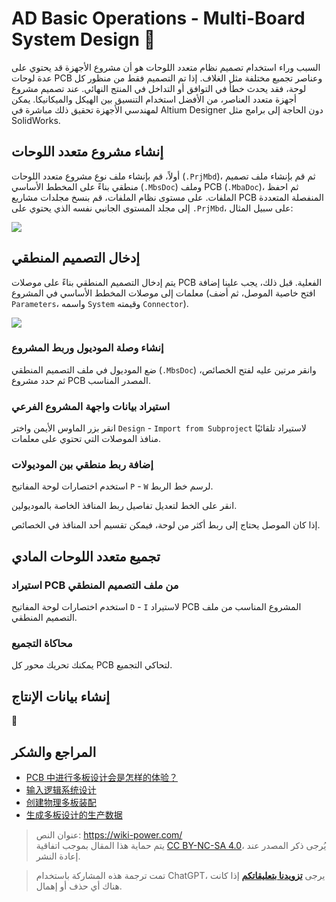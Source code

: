 # AD Basic Operations - Multi-Board System Design 🚧

السبب وراء استخدام تصميم نظام متعدد اللوحات هو أن مشروع الأجهزة قد يحتوي على عدة لوحات PCB وعناصر تجميع مختلفة مثل الغلاف. إذا تم التصميم فقط من منظور كل لوحة، فقد يحدث خطأ في التوافق أو التداخل في المنتج النهائي. عند تصميم مشروع أجهزة متعدد العناصر، من الأفضل استخدام التنسيق بين الهيكل والميكانيكا. يمكن لمهندسي الأجهزة تحقيق ذلك مباشرة في Altium Designer دون الحاجة إلى برامج مثل SolidWorks.

## إنشاء مشروع متعدد اللوحات

أولاً، قم بإنشاء ملف نوع مشروع متعدد اللوحات (`.PrjMbd`)، ثم قم بإنشاء ملف تصميم منطقي بناءً على المخطط الأساسي (`.MbsDoc`) وملف PCB (`.MbaDoc`)، ثم احفظ الملفات. على مستوى نظام الملفات، قم بنسخ مجلدات مشاريع PCB المنفصلة المتعددة إلى مجلد المستوى الجانبي نفسه الذي يحتوي على `.PrjMbd`، على سبيل المثال:

![](https://img.wiki-power.com/d/wiki-media/img/20220106152537.png)

## إدخال التصميم المنطقي

يتم إدخال التصميم المنطقي بناءً على موصلات PCB الفعلية. قبل ذلك، يجب علينا إضافة معلمات إلى موصلات المخطط الأساسي في المشروع (افتح خاصية الموصل، ثم أضف `Parameters`، واسمه `System` وقيمته `Connector`).

![](https://img.wiki-power.com/d/wiki-media/img/20220106163315.png)

### إنشاء وصلة الموديول وربط المشروع

ضع الموديول في ملف التصميم المنطقي (`.MbsDoc`) وانقر مرتين عليه لفتح الخصائص، ثم حدد مشروع PCB المصدر المناسب.

### استيراد بيانات واجهة المشروع الفرعي

انقر بزر الماوس الأيمن واختر `Design` - `Import from Subproject` لاستيراد تلقائيًا منافذ الموصلات التي تحتوي على معلمات.

### إضافة ربط منطقي بين الموديولات

استخدم اختصارات لوحة المفاتيح `P` - `W` لرسم خط الربط.

انقر على الخط لتعديل تفاصيل ربط المنافذ الخاصة بالموديولين.

إذا كان الموصل يحتاج إلى ربط أكثر من لوحة، فيمكن تقسيم أحد المنافذ في الخصائص.

## تجميع متعدد اللوحات المادي

### استيراد PCB من ملف التصميم المنطقي

استخدم اختصارات لوحة المفاتيح `D` - `I` لاستيراد PCB المشروع المناسب من ملف التصميم المنطقي.

### محاكاة التجميع

يمكنك تحريك محور كل PCB لتحاكي التجميع.

## إنشاء بيانات الإنتاج

🚧

## المراجع والشكر

- [PCB 中进行多板设计会是怎样的体验？](https://www.altium.com.cn/blog/pcb%E4%B8%AD%E8%BF%9B%E8%A1%8C%E5%A4%9A%E6%9D%BF%E8%AE%BE%E8%AE%A1%E4%BC%9A%E6%98%AF%E6%80%8E%E6%A0%B7%E7%9A%84%E4%BD%93%E9%AA%8C%EF%BC%9F)
- [输入逻辑系统设计](https://www.altium.com/cn/documentation/altium-designer/capturing-the-logical-system-design-ad)
- [创建物理多板装配](https://www.altium.com/cn/documentation/altium-designer/creating-the-physical-multi-board-assembly-ad)
- [生成多板设计的生产数据](https://www.altium.com/cn/documentation/altium-designer/generating-multi-board-production-data-ad)

> عنوان النص: <https://wiki-power.com/>  
> يتم حماية هذا المقال بموجب اتفاقية [CC BY-NC-SA 4.0](https://creativecommons.org/licenses/by/4.0/deed.zh)، يُرجى ذكر المصدر عند إعادة النشر.

> تمت ترجمة هذه المشاركة باستخدام ChatGPT، يرجى [**تزويدنا بتعليقاتكم**](https://github.com/linyuxuanlin/Wiki_MkDocs/issues/new) إذا كانت هناك أي حذف أو إهمال.
